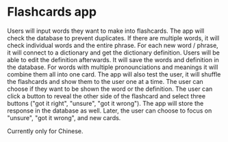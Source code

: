 # Flashcards app
Users will input words they want to make into flashcards.
The app will check the database to prevent duplicates.
If there are multiple words, it will check individual words
and the entire phrase. For each new word / phrase, it will
connect to a dictionary and get the dictionary definition.
Users will be able to edit the definition afterwards.
It will save the words and definition in the database.
For words with multiple pronounciations and meanings it will
combine them all into one card.
The app will also test the user, it will shuffle the flashcards
and show them to the user one at a time. The user can choose if
they want to be shown the word or the definition. The user can
click a button to reveal the other side of the flashcard and
select three buttons ("got it right", "unsure", "got it wrong").
The app will store the response in the database as well. Later,
the user can choose to focus on "unsure", "got it wrong", and
new cards.

Currently only for Chinese.